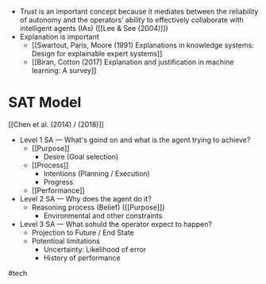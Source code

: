 * Trust is an important concept because it mediates between the reliability of autonomy and the operators’ ability to effectively collaborate with intelligent agents (IAs) ([[Lee & See (2004)]])
* Explanation is important
	* [[Swartout, Paris, Moore (1991) Explanations in knowledge systems: Design for explainable expert systems]]
	* [[Biran, Cotton (2017) Explanation and justification in machine learning: A survey]]

# SAT Model
[[Chen et al. (2014) / (2018)]]
* Level 1 SA — What's goind on and what is the agent trying to achieve?
	* [[Purpose]]
		* Desire (Goal selection)
	* [[Process]]
		* Intentions (Planning / Execution)
		* Progress
	* [[Performance]]
* Level 2 SA — Why does the agent do it?
	* Reasoning process (Belief) ([[Purpose]])
		* Environmental and other constraints
* Level 3 SA — What sohuld the operator expect to happen?
	* Projection to Future / End State
	* Potentioal limitations
		* Uncertainty: Likelihood of error
		* History of performance

#tech
